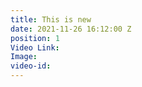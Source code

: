 ```yaml
---
title: This is new
date: 2021-11-26 16:12:00 Z
position: 1
Video Link: 
Image: 
video-id: 
---
```


